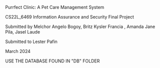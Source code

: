 Purrfect Clinic: A Pet Care Management System

CS22L_6469 Information Assurance
 and Security Final Project



Submitted by
Melchor Angelo Bogoy,
Britz Kysler Francia ,
Amanda Jane Pila,
Jasel Laude

Submitted to
Lester Pafin




March 2024	



USE THE DATABASE FOUND IN "DB" FOLDER
